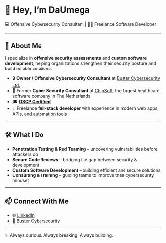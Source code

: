 # 👋 Hey, I’m DaUmega  

💻 Offensive Cybersecurity Consultant | 🧑‍💻 Freelance Software Developer  

---

## 🚀 About Me  
I specialize in **offensive security assessments** and **custom software development**, helping organizations strengthen their security posture and build reliable solutions.  

- 🔒 **Owner / Offensive Cybersecurity Consultant** at [Buster Cybersecurity Ltd.](https://bustercybersec.com)  
- 🏥 Former **Cyber Security Consultant** at [ChipSoft](https://www.chipsoft.com), the largest healthcare software company in The Netherlands  
- 🎓 [**OSCP Certified**](https://www.credential.net/44399a0b-6db6-42b5-b8ed-626aeff0ffe7)  
- 💡 Freelance **full-stack developer** with experience in modern web apps, APIs, and automation tools  

---

## 🛠️ What I Do  
- **Penetration Testing & Red Teaming** – uncovering vulnerabilities before attackers do  
- **Secure Code Reviews** – bridging the gap between security & development  
- **Custom Software Development** – building efficient and secure solutions  
- **Consulting & Training** – guiding teams to improve their cybersecurity mindset  

---

## 📫 Connect With Me  
- 🌐 [LinkedIn](https://www.linkedin.com/in/daumega/)  
- 💼 [Buster Cybersecurity](https://bustercybersec.com)  

---

✨ Always curious. Always breaking. Always building.  
